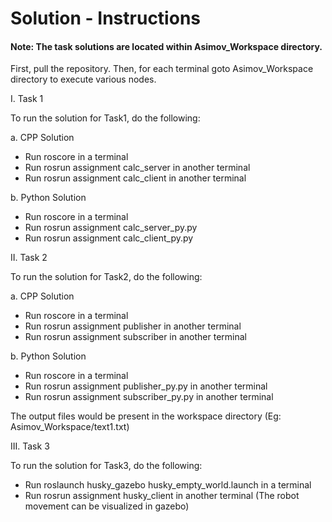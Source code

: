 # Solution - Instructions
#### Note: The task solutions are located within Asimov_Workspace directory.

First, pull the repository. Then, for each terminal goto Asimov_Workspace directory to execute various nodes.

I. Task 1

To run the solution for Task1, do the following:

  a. CPP Solution
  
  - Run roscore in a terminal
  - Run rosrun assignment calc_server in another terminal
  - Run rosrun assignment calc_client in another terminal
  
  b. Python Solution
 
  - Run roscore in a terminal 
  - Run rosrun assignment calc_server_py.py
  - Run rosrun assignment calc_client_py.py
  
II. Task 2

To run the solution for Task2, do the following:

  a. CPP Solution
  
  - Run roscore in a terminal
  - Run rosrun assignment publisher in another terminal
  - Run rosrun assignment subscriber in another terminal
  
  b. Python Solution
  
  - Run roscore in a terminal
  - Run rosrun assignment publisher_py.py in another terminal
  - Run rosrun assignment subscriber_py.py in another terminal
  
  The output files would be present in the workspace directory (Eg: Asimov_Workspace/text1.txt)
  
  III. Task 3
  
  To run the solution for Task3, do the following:

  - Run roslaunch husky_gazebo husky_empty_world.launch in a terminal
  - Run rosrun assignment husky_client in another terminal
    (The robot movement can be visualized in gazebo)
